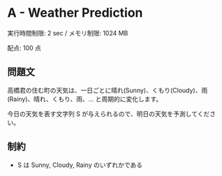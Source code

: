 # A - Weather Prediction
実行時間制限: 2 sec / メモリ制限: 1024 MB

配点: 100 点

## 問題文
高橋君の住む町の天気は、一日ごとに晴れ(Sunny)、くもり(Cloudy)、雨(Rainy)、晴れ、くもり、雨、… と周期的に変化します。

今日の天気を表す文字列  S が与えられるので、明日の天気を予測してください。

## 制約
- S は Sunny, Cloudy, Rainy のいずれかである
